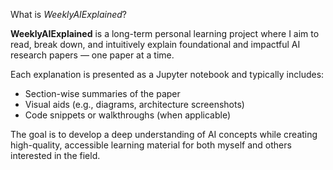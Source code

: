 What is *WeeklyAIExplained*?

**WeeklyAIExplained** is a long-term personal learning project where I aim to read, break down, and intuitively explain foundational and impactful AI research papers — one paper at a time.

Each explanation is presented as a Jupyter notebook and typically includes:
- Section-wise summaries of the paper  
- Visual aids (e.g., diagrams, architecture screenshots)  
- Code snippets or walkthroughs (when applicable)  

The goal is to develop a deep understanding of AI concepts while creating high-quality, accessible learning material for both myself and others interested in the field.

